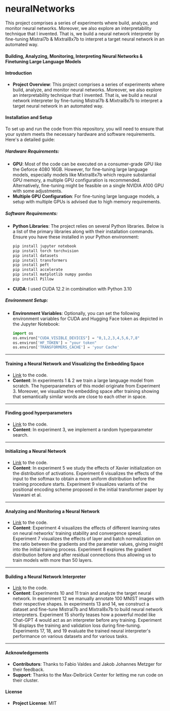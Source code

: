 # neuralNetworks
This project comprises a series of experiments where build, analyze, and monitor neural networks. Moreover, we also explore an interpretability technique that I invented. That is, we build a neural network interpreter by fine-tuning Mistral7b &amp; Mixtral8x7b to interpret a target neural network in an automated way.



#### Building, Analyzing, Monitoring, Interpreting Neural Networks & Finetuning Large Language Models

#### Introduction
- **Project Overview**: This project comprises a series of experiments where build, analyze, and monitor neural networks. Moreover, we also explore an interpretability technique that I invented. That is, we build a neural network interpreter by fine-tuning Mistral7b & Mixtral8x7b to interpret a target neural network in an automated way.

#### Installation and Setup

To set up and run the code from this repository, you will need to ensure that your system meets the necessary hardware and software requirements. Here's a detailed guide:

##### Hardware Requirements:
- **GPU**: Most of the code can be executed on a consumer-grade GPU like the Geforce 4080 16GB. However, for fine-tuning large language models, especially models like Mixtral8x7b which require substantial GPU memory, a multiple GPU configuration is recommended. Alternatively, fine-tuning might be feasible on a single NVIDIA A100 GPU with some adjustments.
- **Multiple GPU Configuration**: For fine-tuning large language models, a setup with multiple GPUs is advised due to high memory requirements.

##### Software Requirements:
- **Python Libraries**: The project relies on several Python libraries. Below is a list of the primary libraries along with their installation commands. Ensure you have these installed in your Python environment:

  ```bash
  pip install jupyter notebook
  pip install torch torchvision
  pip install datasets
  pip install transformers
  pip install peft
  pip install accelerate
  pip install matplotlib numpy pandas
  pip install Pillow
  ```

- **CUDA**: I used CUDA 12.2 in combination with Python 3.10

##### Environment Setup:
- **Environment Variables**: Optionally, you can set the following environment variables for CUDA and Hugging Face token as depicted in the Jupyter Notebook:
  ```python
  import os
  os.environ["CUDA_VISIBLE_DEVICES"] = "0,1,2,3,4,5,6,7,8"
  os.environ['HF_TOKEN'] = "your token"
  os.environ['TRANSFORMERS_CACHE'] = 'your Cache'
  ```
---


#### Training a Neural Network and Visualizing the Embedding Space
- [Link](https://github.com/Lukas-Santo-Puglisi/neuralNetworks/tree/main/testRun) to the code.  
- **Content**: In experiments 1 & 2 we train a large language model from scratch. The hyperparameters of this model originate from Experiment 3. Moreover, we visualize the embedding space after training showing that semantically similar words are close to each other in space. 

---

#### Finding good hyperparameters
-  [Link](https://github.com/Lukas-Santo-Puglisi/neuralNetworks/tree/main/hyperparameterTuningExperiment) to the code. 
- **Content**: In experiment 3, we implement a random hyperparameter search.

---

#### Initializing a Neural Network
-  [Link](https://github.com/Lukas-Santo-Puglisi/neuralNetworks/tree/main/initialization) to the code. 
- **Content**: In experiment 5 we study the effects of Xavier initialization on the distribution of activations. Experiment 6 visualizes the effects of the input to the softmax to obtain a more uniform distribution before the training procedure starts. Experiment 9 visualizes variants of the  positional encoding scheme proposed in the initial transformer paper by Vaswani et al. 

---

#### Analyzing and Monitoring a Neural Network
-  [Link](https://github.com/Lukas-Santo-Puglisi/neuralNetworks/tree/main/gradientAnalytics) to the code. 
- **Content**: Experiment 4 visualizes the effects of different learning rates on neural networks' training stability and convergence speed. Experiment 7 visualizes the effects of layer and batch normalization on the ratio between the gradients and the parameter values, giving insight into the initial training process. Experiment 8 explores the gradient distribution before and after residual connections thus allowing us to train models with more than 50 layers.

---

#### Building a Neural Network Interpreter
-  [Link](https://github.com/Lukas-Santo-Puglisi/neuralNetworks/tree/main/trainingANeuralNetworkInterpreter) to the code. 
- **Content**: Experiments 10 and 11 train and analyze the target neural network. In experiment 12 we manually annotate 100 MNIST images with their respective shapes. In experiments 13 and 14, we construct a dataset and fine-tune Mistral7b and Mixtral8x7b to build neural network interpreters. Experiment 15 shortly teases how a powerful model like Chat-GPT 4 would act as an interpreter before any training. Experiment 16 displays the training and validation loss during fine-tuning. Experiments 17, 18, and 19 evaluate the trained neural interpreter's performance on various datasets and for various tasks.  

---
#### Acknowledgements
- **Contributors**: Thanks to Fabio Valdes and Jakob Johannes Metzger for their feedback.
- **Support**: Thanks to the Max-Delbrück Center for letting me run code on their cluster.


#### License
- **Project License**: MIT

